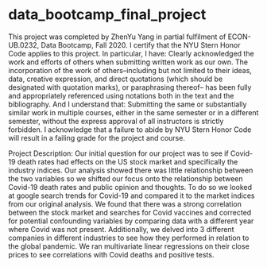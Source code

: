 # data_bootcamp_final_project

This project was completed by ZhenYu Yang in partial fulfilment of ECON-UB.0232, Data Bootcamp, Fall 2020. I certify that the NYU Stern Honor Code applies to this project. In particular, I have: Clearly acknowledged the work and efforts of others when submitting written work as our own. The incorporation of the work of others–including but not limited to their ideas, data, creative expression, and direct quotations (which should be designated with quotation marks), or paraphrasing thereof– has been fully and appropriately referenced using notations both in the text and the bibliography. And I understand that: Submitting the same or substantially similar work in multiple courses, either in the same semester or in a different semester, without the express approval of all instructors is strictly forbidden. I acknowledge that a failure to abide by NYU Stern Honor Code will result in a failing grade for the project and course.

Project Description: Our initial question for our project was to see if Covid-19 death rates had effects on the US stock market and specifically the industry indices. Our analysis showed there was little relationship between the two variables so we shifted our focus onto the relationship between Covid-19 death rates and public opinion and thoughts. To do so we looked at google search trends for Covid-19 and compared it to the market indices from our original analysis. We found that there was a strong correlation between the stock market and searches for Covid vaccines and corrected for potential confounding variables by comparing data with a different year where Covid was not present. Additionally, we delved into 3 different companies in different industries to see how they performed in relation to the global pandemic. We ran multivariate linear regressions on their close prices to see correlations with Covid deaths and positive tests.
